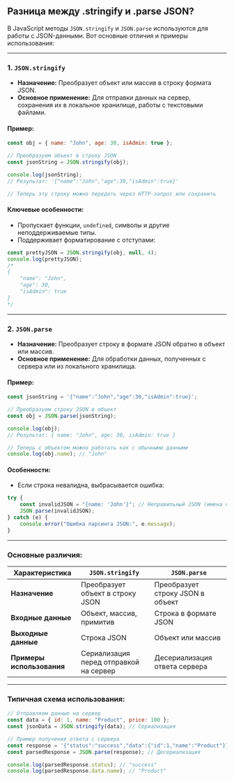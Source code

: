 ## Разница между .stringify и .parse JSON?

В JavaScript методы `JSON.stringify` и `JSON.parse` используются для работы с JSON-данными. Вот основные отличия и примеры использования:

---

### 1. **`JSON.stringify`**
- **Назначение:** Преобразует объект или массив в строку формата JSON.
- **Основное применение:** Для отправки данных на сервер, сохранения их в локальное хранилище, работы с текстовыми файлами.

#### Пример:
```javascript
const obj = { name: "John", age: 30, isAdmin: true };

// Преобразуем объект в строку JSON
const jsonString = JSON.stringify(obj);

console.log(jsonString); 
// Результат: '{"name":"John","age":30,"isAdmin":true}'

// Теперь эту строку можно передать через HTTP-запрос или сохранить
```

#### Ключевые особенности:
- Пропускает функции, `undefined`, символы и другие неподдерживаемые типы.
- Поддерживает форматирование с отступами:
```javascript
const prettyJSON = JSON.stringify(obj, null, 4);
console.log(prettyJSON);
/*
{
    "name": "John",
    "age": 30,
    "isAdmin": true
}
*/
```

---

### 2. **`JSON.parse`**
- **Назначение:** Преобразует строку в формате JSON обратно в объект или массив.
- **Основное применение:** Для обработки данных, полученных с сервера или из локального хранилища.

#### Пример:
```javascript
const jsonString = '{"name":"John","age":30,"isAdmin":true}';

// Преобразуем строку JSON в объект
const obj = JSON.parse(jsonString);

console.log(obj);
// Результат: { name: "John", age: 30, isAdmin: true }

// Теперь с объектом можно работать как с обычными данными
console.log(obj.name); // "John"
```

#### Особенности:
- Если строка невалидна, выбрасывается ошибка:
```javascript
try {
    const invalidJSON = "{name: 'John'}"; // Неправильный JSON (имена свойств должны быть в кавычках)
    JSON.parse(invalidJSON);
} catch (e) {
    console.error("Ошибка парсинга JSON:", e.message);
}
```

---

### Основные различия:
| **Характеристика**   | **`JSON.stringify`**                          | **`JSON.parse`**                       |
|-----------------------|-----------------------------------------------|-----------------------------------------|
| **Назначение**        | Преобразует объект в строку JSON              | Преобразует строку JSON в объект        |
| **Входные данные**    | Объект, массив, примитив                     | Строка в формате JSON                   |
| **Выходные данные**   | Строка JSON                                  | Объект или массив                       |
| **Примеры использования** | Сериализация перед отправкой на сервер     | Десериализация ответа сервера           |

---

### Типичная схема использования:
```javascript
// Отправляем данные на сервер
const data = { id: 1, name: "Product", price: 100 };
const jsonData = JSON.stringify(data); // Сериализация

// Пример получения ответа с сервера
const response = '{"status":"success","data":{"id":1,"name":"Product"}}';
const parsedResponse = JSON.parse(response); // Десериализация

console.log(parsedResponse.status); // "success"
console.log(parsedResponse.data.name); // "Product"
```